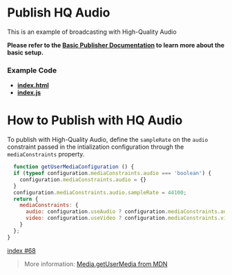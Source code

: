 # Publish HQ Audio

This is an example of broadcasting with High-Quality Audio

**Please refer to the [Basic Publisher Documentation](../publish/README.md) to learn more about the basic setup.**

### Example Code
- **[index.html](index.html)**
- **[index.js](index.js)**

# How to Publish with HQ Audio

To publish with High-Quality Audio, define the `sampleRate` on the `audio` constraint passed in the intialization configuration through the `mediaConstraints` property.

```js
  function getUserMediaConfiguration () {
  if (typeof configuration.mediaConstraints.audio === 'boolean') {
    configuration.mediaConstraints.audio = {}
  }
  configuration.mediaConstraints.audio.sampleRate = 44100;
  return {
    mediaConstraints: {
      audio: configuration.useAudio ? configuration.mediaConstraints.audio : false,
      video: configuration.useVideo ? configuration.mediaConstraints.video : false
    }
  };
}
```

[index #68](index#L68)

> More information: [Media.getUserMedia from MDN](https://developer.mozilla.org/en-US/docs/Web/API/MediaDevices/getUserMedia)
